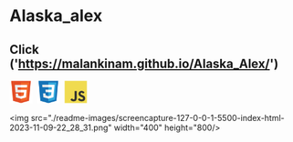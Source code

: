 #   Alaska_alex

## Click ('https://malankinam.github.io/Alaska_Alex/')

<div>
  <img src="https://github.com/devicons/devicon/blob/master/icons/html5/html5-original.svg" title="html5" alt="html5" width="40" height="40"/>&nbsp
  <img src="https://github.com/devicons/devicon/blob/master/icons/css3/css3-original.svg" title="css" alt="css" width="40" height="40"/>&nbsp
  <img src="https://github.com/devicons/devicon/blob/master/icons/javascript/javascript-original.svg" title="javascript" alt="javascript" width="40" height="40"/>&nbsp 
</div>
 
 <img src="./readme-images/screencapture-127-0-0-1-5500-index-html-2023-11-09-22_28_31.png"  width="400" height="800/>


